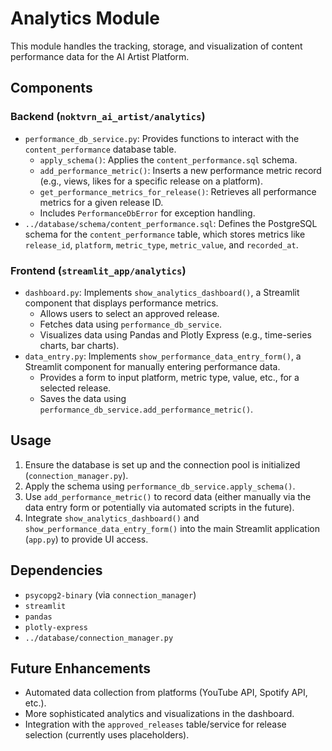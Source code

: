 # Analytics Module

This module handles the tracking, storage, and visualization of content performance data for the AI Artist Platform.

## Components

### Backend (`noktvrn_ai_artist/analytics`)

*   `performance_db_service.py`: Provides functions to interact with the `content_performance` database table.
    *   `apply_schema()`: Applies the `content_performance.sql` schema.
    *   `add_performance_metric()`: Inserts a new performance metric record (e.g., views, likes for a specific release on a platform).
    *   `get_performance_metrics_for_release()`: Retrieves all performance metrics for a given release ID.
    *   Includes `PerformanceDbError` for exception handling.
*   `../database/schema/content_performance.sql`: Defines the PostgreSQL schema for the `content_performance` table, which stores metrics like `release_id`, `platform`, `metric_type`, `metric_value`, and `recorded_at`.

### Frontend (`streamlit_app/analytics`)

*   `dashboard.py`: Implements `show_analytics_dashboard()`, a Streamlit component that displays performance metrics.
    *   Allows users to select an approved release.
    *   Fetches data using `performance_db_service`.
    *   Visualizes data using Pandas and Plotly Express (e.g., time-series charts, bar charts).
*   `data_entry.py`: Implements `show_performance_data_entry_form()`, a Streamlit component for manually entering performance data.
    *   Provides a form to input platform, metric type, value, etc., for a selected release.
    *   Saves the data using `performance_db_service.add_performance_metric()`.

## Usage

1.  Ensure the database is set up and the connection pool is initialized (`connection_manager.py`).
2.  Apply the schema using `performance_db_service.apply_schema()`.
3.  Use `add_performance_metric()` to record data (either manually via the data entry form or potentially via automated scripts in the future).
4.  Integrate `show_analytics_dashboard()` and `show_performance_data_entry_form()` into the main Streamlit application (`app.py`) to provide UI access.

## Dependencies

*   `psycopg2-binary` (via `connection_manager`)
*   `streamlit`
*   `pandas`
*   `plotly-express`
*   `../database/connection_manager.py`

## Future Enhancements

*   Automated data collection from platforms (YouTube API, Spotify API, etc.).
*   More sophisticated analytics and visualizations in the dashboard.
*   Integration with the `approved_releases` table/service for release selection (currently uses placeholders).

